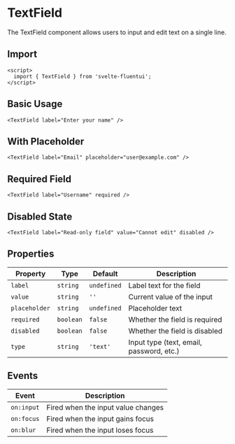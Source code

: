 # TextField

The TextField component allows users to input and edit text on a single line.

## Import

```svelte
<script>
  import { TextField } from 'svelte-fluentui';
</script>
```

## Basic Usage

```svelte
<TextField label="Enter your name" />
```

## With Placeholder

```svelte
<TextField label="Email" placeholder="user@example.com" />
```

## Required Field

```svelte
<TextField label="Username" required />
```

## Disabled State

```svelte
<TextField label="Read-only field" value="Cannot edit" disabled />
```

## Properties

| Property | Type | Default | Description |
|----------|------|---------|-------------|
| `label` | `string` | `undefined` | Label text for the field |
| `value` | `string` | `''` | Current value of the input |
| `placeholder` | `string` | `undefined` | Placeholder text |
| `required` | `boolean` | `false` | Whether the field is required |
| `disabled` | `boolean` | `false` | Whether the field is disabled |
| `type` | `string` | `'text'` | Input type (text, email, password, etc.) |

## Events

| Event | Description |
|-------|-------------|
| `on:input` | Fired when the input value changes |
| `on:focus` | Fired when the input gains focus |
| `on:blur` | Fired when the input loses focus |
